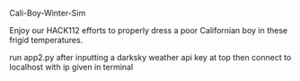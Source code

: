 Cali-Boy-Winter-Sim

Enjoy our HACK112 efforts to properly dress a poor Californian boy in these frigid temperatures.

run app2.py after inputting a darksky weather api key at top then connect to localhost with ip given in terminal
